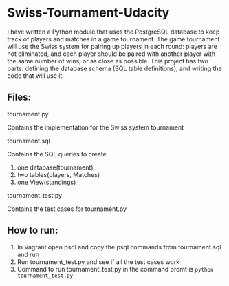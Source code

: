 # Swiss-Tournament-Udacity
I have written a Python module that uses the PostgreSQL database to keep track of players and matches in a game tournament. 
The game tournament will use the Swiss system for pairing up players in each round:
players are not eliminated, and each player should be paired with another player with the same number of wins, 
or as close as possible.  This project has two parts: defining the database schema (SQL table definitions), 
and writing the code that will use it.

## Files:

tournament.py

Contains the implementation for the Swiss system tournament

tournament.sql

Contains the SQL queries to create 
 1. one database(tournament),
 2. two tables(players, Matches)
 3. one View(standings)

tournament_test.py

Contains the test cases for tournament.py

## How to run:

1. In Vagrant open psql and copy the psql commands from tournament.sql and run 
2. Run tournament_test.py and see if all the test cases work
3. Command to run tournament_test.py in the command promt is `python tournament_test.py`
